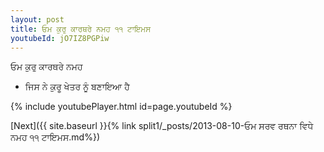 ```yaml
---
layout: post
title: ਓਮ ਕੁਰੁ ਕਾਰਥਰੇ ਨਮਹ ੧੧ ਟਾਇਮਸ
youtubeId: jO7IZ8PGPiw
---
```

 
 
 ਓਮ ਕੁਰੁ ਕਾਰਥਰੇ ਨਮਹ  
 
 -  ਜਿਸ ਨੇ ਕੁਰੂ ਖੇਤਰ ਨੂੰ ਬਣਾਇਆ ਹੈ 
 
  
 
  
 
 
 
 
 
 


{% include youtubePlayer.html id=page.youtubeId %}
 
[Next]({{ site.baseurl }}{% link  split1/_posts/2013-08-10-ਓਮ ਸਰਵ ਰਥਨਾ ਵਿਧੇ ਨਮਹ ੧੧ ਟਾਇਮਸ.md%})
 
